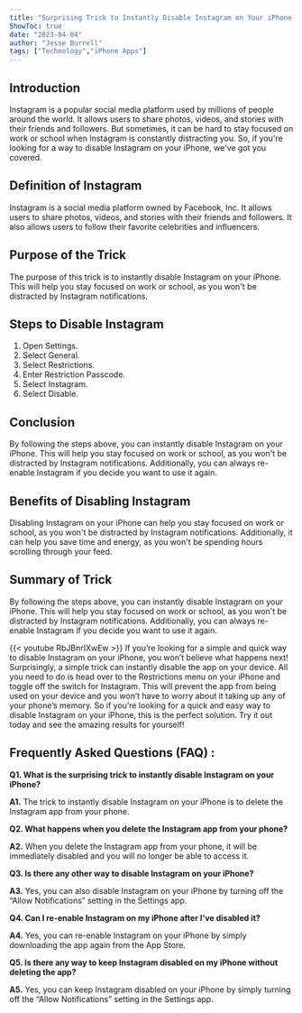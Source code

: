 ```yaml
---
title: "Surprising Trick to Instantly Disable Instagram on Your iPhone - You Won't Believe What Happens Next!"
ShowToc: true 
date: "2023-04-04"
author: "Jesse Burrell" 
tags: ["Technology","iPhone Apps"]
---
```

## Introduction

Instagram is a popular social media platform used by millions of people around the world. It allows users to share photos, videos, and stories with their friends and followers. But sometimes, it can be hard to stay focused on work or school when Instagram is constantly distracting you. So, if you're looking for a way to disable Instagram on your iPhone, we've got you covered. 

## Definition of Instagram

Instagram is a social media platform owned by Facebook, Inc. It allows users to share photos, videos, and stories with their friends and followers. It also allows users to follow their favorite celebrities and influencers. 

## Purpose of the Trick

The purpose of this trick is to instantly disable Instagram on your iPhone. This will help you stay focused on work or school, as you won't be distracted by Instagram notifications. 

## Steps to Disable Instagram

1. Open Settings.
2. Select General.
3. Select Restrictions.
4. Enter Restriction Passcode.
5. Select Instagram.
6. Select Disable.

## Conclusion

By following the steps above, you can instantly disable Instagram on your iPhone. This will help you stay focused on work or school, as you won't be distracted by Instagram notifications. Additionally, you can always re-enable Instagram if you decide you want to use it again. 

## Benefits of Disabling Instagram

Disabling Instagram on your iPhone can help you stay focused on work or school, as you won't be distracted by Instagram notifications. Additionally, it can help you save time and energy, as you won't be spending hours scrolling through your feed. 

## Summary of Trick

By following the steps above, you can instantly disable Instagram on your iPhone. This will help you stay focused on work or school, as you won't be distracted by Instagram notifications. Additionally, you can always re-enable Instagram if you decide you want to use it again.

{{< youtube RbJBnrIXwEw >}} 
If you’re looking for a simple and quick way to disable Instagram on your iPhone, you won’t believe what happens next! Surprisingly, a simple trick can instantly disable the app on your device. All you need to do is head over to the Restrictions menu on your iPhone and toggle off the switch for Instagram. This will prevent the app from being used on your device and you won’t have to worry about it taking up any of your phone’s memory. So if you’re looking for a quick and easy way to disable Instagram on your iPhone, this is the perfect solution. Try it out today and see the amazing results for yourself!

## Frequently Asked Questions (FAQ) :
**Q1. What is the surprising trick to instantly disable Instagram on your iPhone?**

**A1.** The trick to instantly disable Instagram on your iPhone is to delete the Instagram app from your phone. 

**Q2. What happens when you delete the Instagram app from your phone?**

**A2.** When you delete the Instagram app from your phone, it will be immediately disabled and you will no longer be able to access it. 

**Q3. Is there any other way to disable Instagram on your iPhone?**

**A3.** Yes, you can also disable Instagram on your iPhone by turning off the “Allow Notifications” setting in the Settings app. 

**Q4. Can I re-enable Instagram on my iPhone after I've disabled it?**

**A4.** Yes, you can re-enable Instagram on your iPhone by simply downloading the app again from the App Store. 

**Q5. Is there any way to keep Instagram disabled on my iPhone without deleting the app?**

**A5.** Yes, you can keep Instagram disabled on your iPhone by simply turning off the “Allow Notifications” setting in the Settings app.


